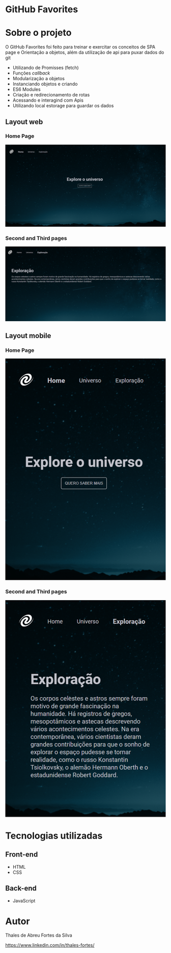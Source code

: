 # GitHub Favorites

# Sobre o projeto

O GitHub Favorites foi feito para treinar e exercitar os conceitos de SPA page e Orientação a objetos, além da utilização de api para puxar dados do git
- Utilizando de Promisses (fetch)
- Funções *callback*
- Modularização a objetos
- Instanciando objetos e criando
- ES6 Modules
- Criação e redirecionamento de rotas
- Acessando e interagind com Apis
- Utilizando local estorage para guardar os dados 

## Layout web

###  Home Page
![Web 1](https://github.com/ThalesFortes/SPAPage/blob/main/readme_imgs/HomePageWeb.png)

###  Second and Third pages
![Web 1](https://github.com/ThalesFortes/SPAPage/blob/main/readme_imgs/ExplorationAndUniversePageWeb.png)


## Layout mobile

###  Home Page
![Web 1](https://github.com/ThalesFortes/SPAPage/blob/main/readme_imgs/HomePageMobile.png)

###  Second and Third pages
![Web 1](https://github.com/ThalesFortes/SPAPage/blob/main/readme_imgs/ExplorationAndUniversePageMobile.png)


# Tecnologias utilizadas

## Front-end
- HTML 
- CSS

## Back-end
- JavaScript

# Autor

Thales de Abreu Fortes da Silva

https://www.linkedin.com/in/thales-fortes/

